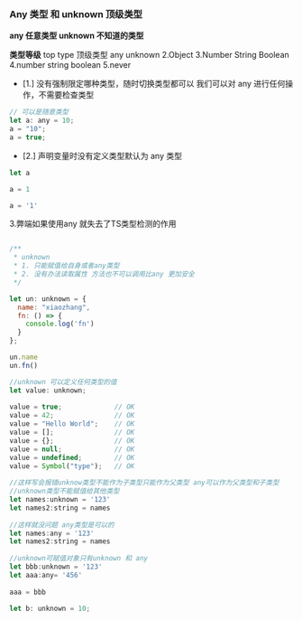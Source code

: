 ### Any 类型 和 unknown 顶级类型

**any 任意类型 unknown 不知道的类型**

**类型等级**
top type 顶级类型 any unknown
2.Object
3.Number String Boolean
4.number string boolean
5.never

- [1.] 没有强制限定哪种类型，随时切换类型都可以 我们可以对 any 进行任何操作，不需要检查类型

```javascript
// 可以是随意类型
let a: any = 10;
a = "10";
a = true;
```

- [2.] 声明变量时没有定义类型默认为 any 类型

```javascript
let a

a = 1

a = '1'
```
3.弊端如果使用any 就失去了TS类型检测的作用

```javaScript

/**
 * unknown
 * 1. 只能赋值给自身或者any类型
 * 2. 没有办法读取属性 方法也不可以调用比any 更加安全
 */

let un: unknown = {
  name: "xiaozhang",
  fn: () => {
    console.log('fn')
  }
};

un.name
un.fn()

//unknown 可以定义任何类型的值
let value: unknown;
 
value = true;             // OK
value = 42;               // OK
value = "Hello World";    // OK
value = [];               // OK
value = {};               // OK
value = null;             // OK
value = undefined;        // OK
value = Symbol("type");   // OK
 
//这样写会报错unknow类型不能作为子类型只能作为父类型 any可以作为父类型和子类型
//unknown类型不能赋值给其他类型
let names:unknown = '123'
let names2:string = names
 
//这样就没问题 any类型是可以的
let names:any = '123'
let names2:string = names   
 
//unknown可赋值对象只有unknown 和 any
let bbb:unknown = '123'
let aaa:any= '456'
 
aaa = bbb

let b: unknown = 10;


```